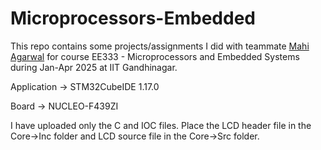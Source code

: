 # Microprocessors-Embedded
This repo contains some projects/assignments I did with teammate [Mahi Agarwal](https://github.com/MahiAgarwal26) for course EE333 -  Microprocessors and Embedded Systems during Jan-Apr 2025 at IIT Gandhinagar.

Application -> STM32CubeIDE 1.17.0

Board -> NUCLEO-F439ZI

I have uploaded only the C and IOC files. Place the LCD header file in the Core->Inc folder and LCD source file in the Core->Src folder.
